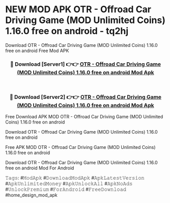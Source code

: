 # NEW MOD APK OTR - Offroad Car Driving Game (MOD Unlimited Coins) 1.16.0 free on android - tq2hj
Download OTR - Offroad Car Driving Game (MOD Unlimited Coins) 1.16.0 free on android Free Mod APK

<div align="center">
<h3>🔴 Download [Server1] 👉👉 <a href="https://apk-comot.site?title=OTR_-_Offroad_Car_Driving_Game_(MOD_Unlimited_Coins)_1.16.0_free_on_android">OTR - Offroad Car Driving Game (MOD Unlimited Coins) 1.16.0 free on android Mod Apk</a></h3><br>

<h3>🔴 Download [Server2] 👉👉 <a href="https://apk-comot.site?title=OTR_-_Offroad_Car_Driving_Game_(MOD_Unlimited_Coins)_1.16.0_free_on_android">OTR - Offroad Car Driving Game (MOD Unlimited Coins) 1.16.0 free on android Mod Apk</a></h3>
</div>


Free Download APK MOD OTR - Offroad Car Driving Game (MOD Unlimited Coins) 1.16.0 free on android

Download OTR - Offroad Car Driving Game (MOD Unlimited Coins) 1.16.0 free on android 

Free APK MOD OTR - Offroad Car Driving Game (MOD Unlimited Coins) 1.16.0 free on android 

Download OTR - Offroad Car Driving Game (MOD Unlimited Coins) 1.16.0 free on android Mod For Android

𝚃𝚊𝚐𝚜: #𝙼𝚘𝚍𝙰𝚙𝚔 #𝙳𝚘𝚠𝚗𝚕𝚘𝚊𝚍𝙼𝚘𝚍𝙰𝚙𝚔 #𝙰𝚙𝚔𝙻𝚊𝚝𝚎𝚜𝚝𝚅𝚎𝚛𝚜𝚒𝚘𝚗 #𝙰𝚙𝚔𝚄𝚗𝚕𝚒𝚖𝚒𝚝𝚎𝚍𝙼𝚘𝚗𝚎𝚢 #𝙰𝚙𝚔𝚄𝚗𝚕𝚘𝚌𝚔𝙰𝚕𝚕 #𝙰𝚙𝚔𝙽𝚘𝙰𝚍𝚜 #𝚄𝚗𝚕𝚘𝚌𝚔𝙿𝚛𝚎𝚖𝚒𝚞𝚖 #𝙵𝚘𝚛𝙰𝚗𝚍𝚛𝚘𝚒𝚍 #𝙵𝚛𝚎𝚎𝙳𝚘𝚠𝚗𝚕𝚘𝚊𝚍 #home_design_mod_apk